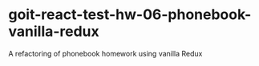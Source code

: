 # goit-react-test-hw-06-phonebook-vanilla-redux
A refactoring of  phonebook homework using vanilla Redux

